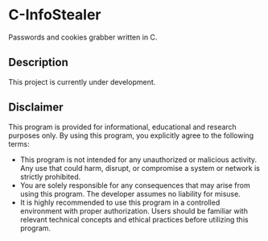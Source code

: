 # C-InfoStealer
Passwords and cookies grabber written in C.

## Description
This project is currently under development.

## Disclaimer
This program is provided for informational, educational and research purposes only. By using this program, you explicitly agree to the following terms:
- This program is not intended for any unauthorized or malicious activity. Any use that could harm, disrupt, or compromise a system or network is strictly prohibited.
- You are solely responsible for any consequences that may arise from using this program. The developer assumes no liability for misuse.
- It is highly recommended to use this program in a controlled environment with proper authorization. Users should be familiar with relevant technical concepts and ethical practices before utilizing this program.
